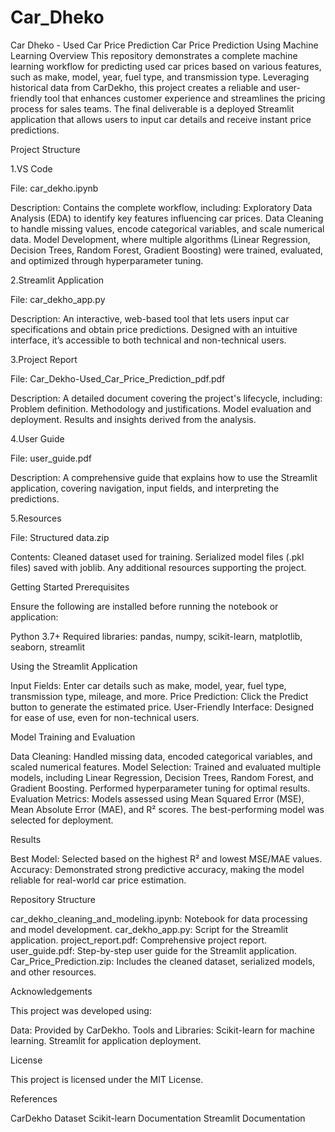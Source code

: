 # Car_Dheko
Car Dheko - Used Car Price Prediction
Car Price Prediction Using Machine Learning
Overview
This repository demonstrates a complete machine learning workflow for predicting used car prices based on various features, such as make, model, year, fuel type, and transmission type. Leveraging historical data from CarDekho, this project creates a reliable and user-friendly tool that enhances customer experience and streamlines the pricing process for sales teams. The final deliverable is a deployed Streamlit application that allows users to input car details and receive instant price predictions.

Project Structure

1.VS Code

File: car_dekho.ipynb

Description:
Contains the complete workflow, including:
Exploratory Data Analysis (EDA) to identify key features influencing car prices.
Data Cleaning to handle missing values, encode categorical variables, and scale numerical data.
Model Development, where multiple algorithms (Linear Regression, Decision Trees, Random Forest, Gradient Boosting) were trained, evaluated, and optimized through hyperparameter tuning.

2.Streamlit Application

File: car_dekho_app.py

Description:
An interactive, web-based tool that lets users input car specifications and obtain price predictions. Designed with an intuitive interface, it’s accessible to both technical and non-technical users.

3.Project Report

File: Car_Dekho-Used_Car_Price_Prediction_pdf.pdf

Description:
A detailed document covering the project's lifecycle, including:
Problem definition.
Methodology and justifications.
Model evaluation and deployment.
Results and insights derived from the analysis.

4.User Guide

File: user_guide.pdf

Description:
A comprehensive guide that explains how to use the Streamlit application, covering navigation, input fields, and interpreting the predictions.

5.Resources

File: Structured data.zip

Contents:
Cleaned dataset used for training.
Serialized model files (.pkl files) saved with joblib.
Any additional resources supporting the project.

Getting Started
Prerequisites


Ensure the following are installed before running the notebook or application:

Python 3.7+
Required libraries: pandas, numpy, scikit-learn, matplotlib, seaborn, streamlit

Using the Streamlit Application


Input Fields: Enter car details such as make, model, year, fuel type, transmission type, mileage, and more.
Price Prediction: Click the Predict button to generate the estimated price.
User-Friendly Interface: Designed for ease of use, even for non-technical users.

Model Training and Evaluation


Data Cleaning:
Handled missing data, encoded categorical variables, and scaled numerical features.
Model Selection:
Trained and evaluated multiple models, including Linear Regression, Decision Trees, Random Forest, and Gradient Boosting.
Performed hyperparameter tuning for optimal results.
Evaluation Metrics:
Models assessed using Mean Squared Error (MSE), Mean Absolute Error (MAE), and R² scores.
The best-performing model was selected for deployment.

Results


Best Model: Selected based on the highest R² and lowest MSE/MAE values.
Accuracy: Demonstrated strong predictive accuracy, making the model reliable for real-world car price estimation.

Repository Structure


car_dekho_cleaning_and_modeling.ipynb: Notebook for data processing and model development.
car_dekho_app.py: Script for the Streamlit application.
project_report.pdf: Comprehensive project report.
user_guide.pdf: Step-by-step user guide for the Streamlit application.
Car_Price_Prediction.zip: Includes the cleaned dataset, serialized models, and other resources.

Acknowledgements


This project was developed using:

Data: Provided by CarDekho.
Tools and Libraries:
Scikit-learn for machine learning.
Streamlit for application deployment.

License


This project is licensed under the MIT License.

References


CarDekho Dataset
Scikit-learn Documentation
Streamlit Documentation
